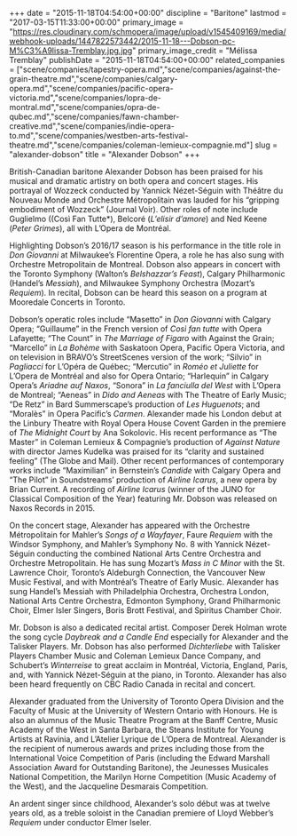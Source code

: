 +++
date = "2015-11-18T04:54:00+00:00"
discipline = "Baritone"
lastmod = "2017-03-15T11:33:00+00:00"
primary_image = "https://res.cloudinary.com/schmopera/image/upload/v1545409169/media/webhook-uploads/1447822573442/2015-11-18---Dobson-pc-M%C3%A9lissa-Tremblay.jpg.jpg"
primary_image_credit = "Mélissa Tremblay"
publishDate = "2015-11-18T04:54:00+00:00"
related_companies = ["scene/companies/tapestry-opera.md","scene/companies/against-the-grain-theatre.md","scene/companies/calgary-opera.md","scene/companies/pacific-opera-victoria.md","scene/companies/lopra-de-montral.md","scene/companies/opra-de-qubec.md","scene/companies/fawn-chamber-creative.md","scene/companies/indie-opera-to.md","scene/companies/westben-arts-festival-theatre.md","scene/companies/coleman-lemieux-compagnie.md"]
slug = "alexander-dobson"
title = "Alexander Dobson"
+++

British-Canadian baritone Alexander Dobson has been praised for his musical and dramatic artistry on both opera and concert stages. His portrayal of Wozzeck conducted by Yannick Nézet-Séguin with Théâtre du Nouveau Monde and Orchestre Métropolitain was lauded for his “gripping embodiment of Wozzeck” (Journal Voir). Other roles of note include Guglielmo ((Così Fan Tutte*), Belcoré (*L’elisir d’amore*) and Ned Keene (*Peter Grimes*), all with L’Opera de Montréal.

Highlighting Dobson’s 2016/17 season is his performance in the title role in *Don Giovanni* at Milwaukee’s Florentine Opera, a role he has also sung with Orchestre Metropolitain de Montreal. Dobson also appears in concert with the Toronto Symphony (Walton’s *Belshazzar’s Feast*), Calgary Philharmonic (Handel’s *Messiah*), and Milwaukee Symphony Orchestra (Mozart’s *Requiem*). In recital, Dobson can be heard this season on a program at Mooredale Concerts in Toronto.

Dobson’s operatic roles include “Masetto” in *Don Giovanni* with Calgary Opera; “Guillaume” in the French version of *Così fan tutte* with Opera Lafayette; “The Count” in *The Marriage of Figaro* with Against the Grain; “Marcello” in *La Bohème* with Saskatoon Opera, Pacific Opera Victoria, and on television in BRAVO’s StreetScenes version of the work; “Silvio” in *Pagliacci* for L’Opéra de Québec; “Mercutio” in *Roméo et Juliette* for L’Opera de Montréal and also for Opera Ontario; “Harlequin” in Calgary Opera’s *Ariadne auf Naxos*, “Sonora” in *La fanciulla del West* with L’Opera de Montreal; “Aeneas” in *Dido and Aeneas* with The Theatre of Early Music; “De Retz” in Bard Summerscape’s production of *Les Huguenots*; and “Moralès” in Opera Pacific’s *Carmen*. Alexander made his London debut at the Linbury Theatre with Royal Opera House Covent Garden in the premiere of *The Midnight Court* by Ana Sokolovic. His recent performance as “The Master” in Coleman Lemieux & Compagnie’s production of *Against Nature* with director James Kudelka was praised for its “clarity and sustained feeling” (The Globe and Mail). Other recent performances of contemporary works include “Maximilian” in Bernstein’s *Candide* with Calgary Opera and “The Pilot” in Soundstreams’ production of *Airline Icarus*, a new opera by Brian Current. A recording of *Airline Icarus* (winner of the JUNO for Classical Composition of the Year) featuring Mr. Dobson was released on Naxos Records in 2015.

On the concert stage, Alexander has appeared with the Orchestre Métropolitain for Mahler’s *Songs of a Wayfayer*, Faure *Requiem* with the Windsor Symphony, and Mahler’s Symphony No. 8 with Yannick Nézet-Séguin conducting the combined National Arts Centre Orchestra and Orchestre Metropolitain. He has sung Mozart’s *Mass in C Minor* with the St. Lawrence Choir, Toronto’s Aldeburgh Connection, the Vancouver New Music Festival, and with Montréal’s Theatre of Early Music. Alexander has sung Handel’s Messiah with Philadelphia Orchestra, Orchestra London, National Arts Centre Orchestra, Edmonton Symphony, Grand Philharmonic Choir, Elmer Isler Singers, Boris Brott Festival, and Spiritus Chamber Choir.

Mr. Dobson is also a dedicated recital artist. Composer Derek Holman wrote the song cycle *Daybreak and a Candle End* especially for Alexander and the Talisker Players. Mr. Dobson has also performed *Dichterliebe* with Talisker Players Chamber Music and Coleman Lemieux Dance Company, and Schubert’s *Winterreise* to great acclaim in Montréal, Victoria, England, Paris, and, with Yannick Nézet-Séguin at the piano, in Toronto. Alexander has also been heard frequently on CBC Radio Canada in recital and concert.

Alexander graduated from the University of Toronto Opera Division and the Faculty of Music at the University of Western Ontario with Honours. He is also an alumnus of the Music Theatre Program at the Banff Centre, Music Academy of the West in Santa Barbara, the Steans Institute for Young Artists at Ravinia, and L’Atelier Lyrique de L’Opera de Montreal. Alexander is the recipient of numerous awards and prizes including those from the International Voice Competition of Paris (including the Edward Marshall Association Award for Outstanding Baritone), the Jeunesses Musicales National Competition, the Marilyn Horne Competition (Music Academy of the West), and the Jacqueline Desmarais Competition.

An ardent singer since childhood, Alexander’s solo début was at twelve years old, as a treble soloist in the Canadian premiere of Lloyd Webber’s *Requiem* under conductor Elmer Iseler.
